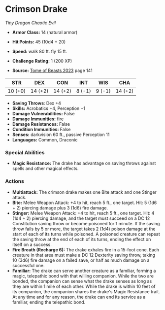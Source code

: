 # Crimson Drake

*Tiny* *Dragon* *Chaotic Evil*

- **Armor Class:** 14 (natural armor)
- **Hit Points:** 45 (10d4 + 20)
- **Speed:** walk 80 ft. fly 15 ft.

- **Challenge Rating:** 1 (200 XP)
- **Source:** [Tome of Beasts 2023](https://koboldpress.com/kpstore/product/tome-of-beasts-1-2023-edition/) page 141

| STR | DEX | CON | INT | WIS | CHA |
| --- | --- | --- | --- | --- | --- |
| 10 (+0) | 14 (+2) | 14 (+2) | 8 (-1) | 9 (-1) | 14 (+2) |

- **Saving Throws**: Dex +4
- **Skills:** Acrobatics +4, Perception +1
- **Damage Vulnerabilities:** False
- **Damage Immunities:** fire
- **Damage Resistances:** False
- **Condition Immunities:** False
- **Senses:** darkvision 60 ft., passive Perception 11
- **Languages:** Common, Draconic

### Special Abilities

- **Magic Resistance:** The drake has advantage on saving throws against spells and other magical effects.

### Actions

- **Multiattack:** The crimson drake makes one Bite attack and one Stinger attack.
- **Bite:** Melee Weapon Attack: +4 to hit, reach 5 ft., one target. Hit: 5 (1d6 + 2) piercing damage plus 3 (1d6) fire damage.
- **Stinger:** Melee Weapon Attack: +4 to hit, reach 5 ft., one target. Hit: 4 (1d4 + 2) piercing damage, and the target must succeed on a DC 12 Constitution saving throw or become poisoned for 1 minute. If the saving throw fails by 5 or more, the target takes 2 (1d4) poison damage at the start of each of its turns while poisoned. A poisoned creature can repeat the saving throw at the end of each of its turns, ending the effect on itself on a success.
- **Fire Breath (Recharge 6):** The drake exhales fire in a 15-foot cone. Each creature in that area must make a DC 12 Dexterity saving throw, taking 10 (3d6) fire damage on a failed save, or half as much damage on a successful one.
- **Familiar:** The drake can serve another creature as a familiar, forming a magic, telepathic bond with that willing companion. While the two are bonded, the companion can sense what the drake senses as long as they are within 1 mile of each other. While the drake is within 10 feet of its companion, the companion shares the drake's Magic Resistance trait. At any time and for any reason, the drake can end its service as a familiar, ending the telepathic bond.
